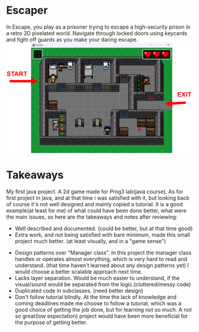 # Escaper
In Escape, you play as a prisoner trying to escape a high-security prison in a retro 2D pixelated world. Navigate through locked doors using keycards and fight off guards as you make your daring escape.
![](escaper1.png)

# Takeaways 
My first java project. A 2d game made for Prog3 lab(java course). As for first project in java, and at that time i was satisfied with it, but looking back of course it's not well designed and mainly copied a tutorial. It is a good example(at least for me) of what could have been done better, what were the main issues, so here are the takeaways and notes after reviewing:

+ Well described and documented. (could be better, but at that time good)
+ Extra work, and not being satisfied with bare minimum, made this small project much better. (at least visually, and in a "game sense")
  
- Design patterns over "Manager class". In this project the manager class handles or operates almost everything, which is very hard to read and understand. (that time haven't learned about any design patterns yet) I would choose a better scalable approach next time.
- Lacks layer separation. Would be much easier to understand, if the visual/sound would be separated from the logic.(cluttered/messy code)
- Duplicated code in subclasses. (need better design)
- Don't follow tutorial blindly. At the time the lack of knowledge and coming deadlines made me choose to follow a tutorial, which was a good choice of getting the job done, but for learning not so much. A not so great(low expectation) project would have been more beneficial for the purpose of getting better.
